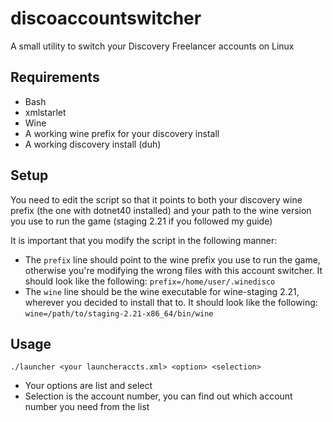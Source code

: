# discoaccountswitcher
A small utility to switch your Discovery Freelancer accounts on Linux


## Requirements

- Bash
- xmlstarlet
- Wine
- A working wine prefix for your discovery install
- A working discovery install (duh)

## Setup

You need to edit the script so that it points to both your discovery wine prefix (the one with dotnet40 installed) and your path to the wine version you use to run the game (staging 2.21 if you followed my guide)

It is important that you modify the script in the following manner:

- The `prefix` line should point to the wine prefix you use to run the game, otherwise you're modifying the wrong files with this account switcher. It should look like the following:
`prefix=/home/user/.winedisco`
- The `wine` line should be the wine executable for wine-staging 2.21, wherever you decided to install that to. It should look like the following:
`wine=/path/to/staging-2.21-x86_64/bin/wine`

## Usage

`./launcher <your launcheraccts.xml> <option> <selection>`

- Your options are list and select
- Selection is the account number, you can find out which account number you need from the list
